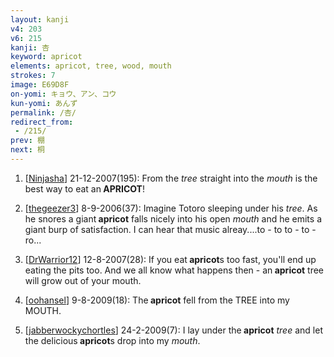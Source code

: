 ```yaml
---
layout: kanji
v4: 203
v6: 215
kanji: 杏
keyword: apricot
elements: apricot, tree, wood, mouth
strokes: 7
image: E69D8F
on-yomi: キョウ、アン、コウ
kun-yomi: あんず
permalink: /杏/
redirect_from:
 - /215/
prev: 棚
next: 桐
---
```


1) [<a href="http://kanji.koohii.com/profile/Ninjasha">Ninjasha</a>] 21-12-2007(195): From the <em>tree</em> straight into the <em>mouth</em> is the best way to eat an<strong> APRICOT</strong>!

2) [<a href="http://kanji.koohii.com/profile/thegeezer3">thegeezer3</a>] 8-9-2006(37): Imagine Totoro sleeping under his <em>tree</em>. As he snores a giant<strong> apricot</strong> falls nicely into his open <em>mouth</em> and he emits a giant burp of satisfaction. I can hear that music alreay....to - to to - to - ro...

3) [<a href="http://kanji.koohii.com/profile/DrWarrior12">DrWarrior12</a>] 12-8-2007(28): If you eat<strong> apricot</strong>s too fast, you&#039;ll end up eating the pits too. And we all know what happens then - an<strong> apricot</strong> tree will grow out of your mouth.

4) [<a href="http://kanji.koohii.com/profile/oohansel">oohansel</a>] 9-8-2009(18): The<strong> apricot</strong> fell from the TREE into my MOUTH.

5) [<a href="http://kanji.koohii.com/profile/jabberwockychortles">jabberwockychortles</a>] 24-2-2009(7): I lay under the<strong> apricot</strong> <em>tree</em> and let the delicious<strong> apricot</strong>s drop into my <em>mouth</em>.

